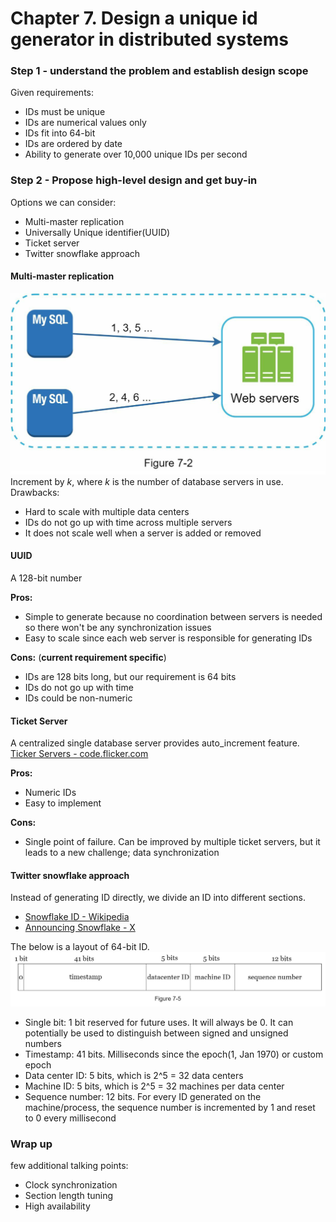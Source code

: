 # Chapter 7. Design a unique id generator in distributed systems

### Step 1 - understand the problem and establish design scope

Given requirements:

- IDs must be unique
- IDs are numerical values only
- IDs fit into 64-bit
- IDs are ordered by date
- Ability to generate over 10,000 unique IDs per second

### Step 2 - Propose high-level design and get buy-in

Options we can consider:

- Multi-master replication
- Universally Unique identifier(UUID)
- Ticket server
- Twitter snowflake approach

#### Multi-master replication

![multi-master-replication](../images_kh/fig-7-2.png)
Increment by _k_, where _k_ is the number of database servers in use.
Drawbacks:

- Hard to scale with multiple data centers
- IDs do not go up with time across multiple servers
- It does not scale well when a server is added or removed

#### UUID

A 128-bit number

**Pros:**

- Simple to generate because no coordination between servers is needed so there won't be any synchronization issues
- Easy to scale since each web server is responsible for generating IDs

**Cons:** (**current requirement specific**)

- IDs are 128 bits long, but our requirement is 64 bits
- IDs do not go up with time
- IDs could be non-numeric

#### Ticket Server

A centralized single database server provides auto_increment feature. [Ticker Servers - code.flicker.com](https://code.flickr.net/2010/02/08/ticket-servers-distributed-unique-primary-keys-on-the-cheap/)

**Pros:**

- Numeric IDs
- Easy to implement

**Cons:**

- Single point of failure. Can be improved by multiple ticket servers, but it leads to a new challenge; data synchronization

#### Twitter snowflake approach

Instead of generating ID directly, we divide an ID into different sections.

- [Snowflake ID - Wikipedia](https://en.wikipedia.org/wiki/Snowflake_ID)
- [Announcing Snowflake - X](https://blog.twitter.com/engineering/en_us/a/2010/announcing-snowflake)

The below is a layout of 64-bit ID.
![snowflake-id](../images_kh/fig-7-5.png)

- Single bit: 1 bit reserved for future uses. It will always be 0. It can potentially be used to distinguish between signed and unsigned numbers
- Timestamp: 41 bits. Milliseconds since the epoch(1, Jan 1970) or custom epoch
- Data center ID: 5 bits, which is 2^5 = 32 data centers
- Machine ID: 5 bits, which is 2^5 = 32 machines per data center
- Sequence number: 12 bits. For every ID generated on the machine/process, the sequence number is incremented by 1 and reset to 0 every millisecond

### Wrap up

few additional talking points:

- Clock synchronization
- Section length tuning
- High availability
